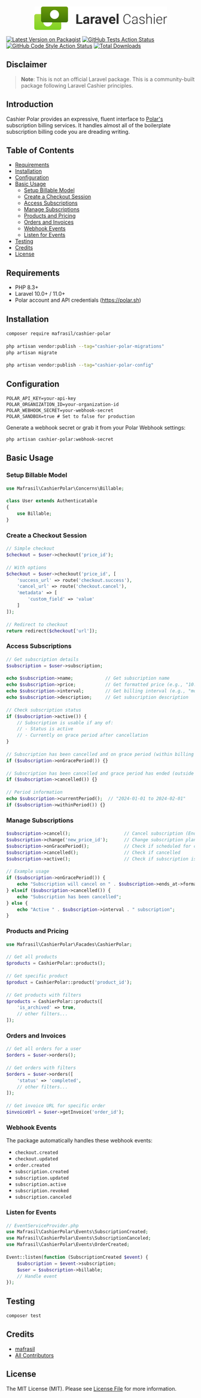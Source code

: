<p align="center"><img width="355" height="62" src="/art/logo.svg" alt="Logo Laravel Cashier"></p>

[![Latest Version on Packagist](https://img.shields.io/packagist/v/mafrasil/cashier-polar.svg?style=flat-square)](https://packagist.org/packages/mafrasil/cashier-polar)
[![GitHub Tests Action Status](https://img.shields.io/github/actions/workflow/status/mafrasil/cashier-polar/run-tests.yml?branch=main&label=tests&style=flat-square)](https://github.com/mafrasil/cashier-polar/actions?query=workflow%3Arun-tests+branch%3Amain)
[![GitHub Code Style Action Status](https://img.shields.io/github/actions/workflow/status/mafrasil/cashier-polar/fix-php-code-style-issues.yml?branch=main&label=code%20style&style=flat-square)](https://github.com/mafrasil/cashier-polar/actions?query=workflow%3A"Fix+PHP+code+style+issues"+branch%3Amain)
[![Total Downloads](https://img.shields.io/packagist/dt/mafrasil/cashier-polar.svg?style=flat-square)](https://packagist.org/packages/mafrasil/cashier-polar)

## Disclaimer

> **Note**: This is not an official Laravel package. This is a community-built package following Laravel Cashier principles.

## Introduction

Cashier Polar provides an expressive, fluent interface to [Polar's](https://polar.sh) subscription billing services. It handles almost all of the boilerplate subscription billing code you are dreading writing.

## Table of Contents

-   [Requirements](#requirements)
-   [Installation](#installation)
-   [Configuration](#configuration)
-   [Basic Usage](#basic-usage)
    -   [Setup Billable Model](#setup-billable-model)
    -   [Create a Checkout Session](#create-a-checkout-session)
    -   [Access Subscriptions](#access-subscriptions)
    -   [Manage Subscriptions](#manage-subscriptions)
    -   [Products and Pricing](#products-and-pricing)
    -   [Orders and Invoices](#orders-and-invoices)
    -   [Webhook Events](#webhook-events)
    -   [Listen for Events](#listen-for-events)
-   [Testing](#testing)
-   [Credits](#credits)
-   [License](#license)

## Requirements

-   PHP 8.3+
-   Laravel 10.0+ / 11.0+
-   Polar account and API credentials (https://polar.sh)

## Installation

```bash
composer require mafrasil/cashier-polar

php artisan vendor:publish --tag="cashier-polar-migrations"
php artisan migrate

php artisan vendor:publish --tag="cashier-polar-config"
```

## Configuration

```env
POLAR_API_KEY=your-api-key
POLAR_ORGANIZATION_ID=your-organization-id
POLAR_WEBHOOK_SECRET=your-webhook-secret
POLAR_SANDBOX=true # Set to false for production
```

Generate a webhook secret or grab it from your Polar Webhook settings:

```bash
php artisan cashier-polar:webhook-secret
```

## Basic Usage

### Setup Billable Model

```php
use Mafrasil\CashierPolar\Concerns\Billable;

class User extends Authenticatable
{
    use Billable;
}
```

### Create a Checkout Session

```php
// Simple checkout
$checkout = $user->checkout('price_id');

// With options
$checkout = $user->checkout('price_id', [
    'success_url' => route('checkout.success'),
    'cancel_url' => route('checkout.cancel'),
    'metadata' => [
        'custom_field' => 'value'
    ]
]);

// Redirect to checkout
return redirect($checkout['url']);
```

### Access Subscriptions

```php
// Get subscription details
$subscription = $user->subscription;

echo $subscription->name;            // Get subscription name
echo $subscription->price;           // Get formatted price (e.g., "10.00 USD")
echo $subscription->interval;        // Get billing interval (e.g., "month")
echo $subscription->description;     // Get subscription description

// Check subscription status
if ($subscription->active()) {
    // Subscription is usable if any of:
    // - Status is active
    // - Currently on grace period after cancellation
}

// Subscription has been cancelled and on grace period (within billing period)
if ($subscription->onGracePeriod()) {}

// Subscription has been cancelled and grace period has ended (outside billing period)
if ($subscription->cancelled()) {}

// Period information
echo $subscription->currentPeriod();  // "2024-01-01 to 2024-02-01"
if ($subscription->withinPeriod()) {}
```

### Manage Subscriptions

```php
$subscription->cancel();                    // Cancel subscription (End of period)
$subscription->change('new_price_id');      // Change subscription plan
$subscription->onGracePeriod();             // Check if scheduled for cancellation
$subscription->cancelled();                 // Check if cancelled
$subscription->active();                    // Check if subscription is active

// Example usage
if ($subscription->onGracePeriod()) {
    echo "Subscription will cancel on " . $subscription->ends_at->format('Y-m-d');
} elseif ($subscription->cancelled()) {
    echo "Subscription has been cancelled";
} else {
    echo "Active " . $subscription->interval . " subscription";
}
```

### Products and Pricing

```php
use Mafrasil\CashierPolar\Facades\CashierPolar;

// Get all products
$products = CashierPolar::products();

// Get specific product
$product = CashierPolar::product('product_id');

// Get products with filters
$products = CashierPolar::products([
    'is_archived' => true,
    // other filters...
]);
```

### Orders and Invoices

```php
// Get all orders for a user
$orders = $user->orders();

// Get orders with filters
$orders = $user->orders([
    'status' => 'completed',
    // other filters...
]);

// Get invoice URL for specific order
$invoiceUrl = $user->getInvoice('order_id');
```

### Webhook Events

The package automatically handles these webhook events:

-   `checkout.created`
-   `checkout.updated`
-   `order.created`
-   `subscription.created`
-   `subscription.updated`
-   `subscription.active`
-   `subscription.revoked`
-   `subscription.canceled`

### Listen for Events

```php
// EventServiceProvider.php
use Mafrasil\CashierPolar\Events\SubscriptionCreated;
use Mafrasil\CashierPolar\Events\SubscriptionCanceled;
use Mafrasil\CashierPolar\Events\OrderCreated;

Event::listen(function (SubscriptionCreated $event) {
    $subscription = $event->subscription;
    $user = $subscription->billable;
    // Handle event
});
```

## Testing

```bash
composer test
```

## Credits

-   [mafrasil](https://github.com/mafrasil)
-   [All Contributors](../../contributors)

## License

The MIT License (MIT). Please see [License File](LICENSE.md) for more information.
